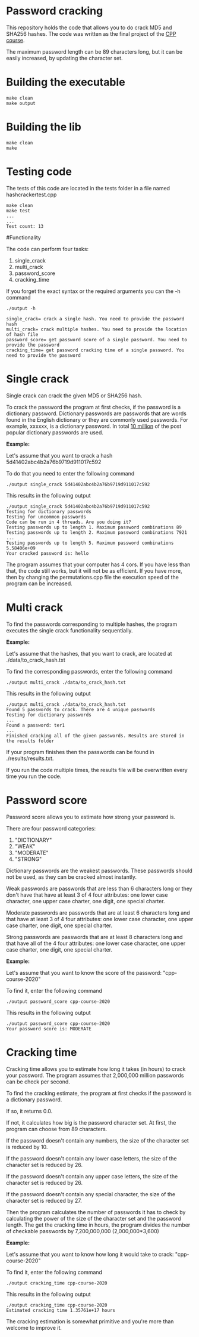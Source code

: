 # Password cracking
This repository holds the code that allows you to do crack MD5 and SHA256 hashes.
The code was written as the final project of the <a href="https://courses.cs.ut.ee/2020/cpp/spring">CPP course</a>.

The maximum password length can be 89 characters long, but it can be easily increased, by updating the character set.


# Building the executable

```
make clean
make output
```

# Building the lib

```
make clean
make
```

# Testing code

The tests of this code are located in the tests folder in a file named hashcrackertest.cpp

```
make clean
make test
...
...
Test count: 13
```

#Functionality

The code can perform four tasks:

1. single_crack
2. multi_crack
3. password_score
4. cracking_time

If you forget the exact syntax or the required arguments you can the -h command

```
./output -h

single_crack= crack a single hash. You need to provide the password hash
multi_crack= crack multiple hashes. You need to provide the location of hash file
password_score= get password score of a single password. You need to provide the password
cracking_time= get password cracking time of a single password. You need to provide the password
```


# Single crack 

Single crack can crack the given MD5 or SHA256 hash. 

To crack the password the program at first checks, if the password is a dictionary password.
Dictionary passwords are passwords that are words found in the English dictionary or they are commonly used passwords. For example, xxxxxx, is a dictionary password.
In total <a href="https://github.com/danielmiessler/SecLists/blob/master/Passwords/Common-Credentials/10-million-password-list-top-1000000.txt">10 million</a> of the post popular dictionary passwords are used.

<b>Example:</b>

Let's assume that you want to crack a hash 5d41402abc4b2a76b9719d911017c592

To do that you need to enter the following command

```
./output single_crack 5d41402abc4b2a76b9719d911017c592
```

This results in the following output
```
./output single_crack 5d41402abc4b2a76b9719d911017c592
Testing for dictionary passwords
Testing for uncommon passwords
Code can be run in 4 threads. Are you doing it?
Testing passwords up to length 1. Maximum password combinations 89
Testing passwords up to length 2. Maximum password combinations 7921
...
Testing passwords up to length 5. Maximum password combinations 5.58406e+09
Your cracked password is: hello
```

The program assumes that your computer has 4 cors. If you have less than that, the code still works, but it will
not be as efficient. If you have more, then by changing the permutations.cpp file the execution speed of the program can
be increased.

# Multi crack 

To find the passwords corresponding to multiple hashes, the program executes the single crack functionality 
sequentially.

<b>Example:</b>

Let's assume that the hashes, that you want to crack, are located at ./data/to_crack_hash.txt

To find the corresponding passwords, enter the following command

```
./output multi_crack ./data/to_crack_hash.txt
```

This results in the following output
```
./output multi_crack ./data/to_crack_hash.txt
Found 5 passwords to crack. There are 4 unique passwords
Testing for dictionary passwords
...
Found a password: ter1
...
Finished cracking all of the given passwords. Results are stored in the results folder
```

If your program finishes then the passwords can be found in ./results/results.txt.

If you run the code multiple times, the results file will be overwritten every time you run the code. 


# Password score 

Password score allows you to estimate how strong your password is.

There are four password categories:

1. "DICTIONARY"
2. "WEAK"
3. "MODERATE"
4. "STRONG"

Dictionary passwords are the weakest passwords. These passwords should not be used, as they can be cracked almost instantly.

Weak passwords are passwords that are less than 6 characters long or they don't have that have at least 3 of 4 four attributes: one lower case character,
one upper case charter, one digit, one special charter.

Moderate passwords are passwords that are at least 6 characters long and that have at least 3 of 4 four attributes: one lower case character,
one upper case charter, one digit, one special charter.

Strong passwords are passwords that are at least 8 characters long and that have all of the 4 four attributes: one lower case character,
one upper case charter, one digit, one special charter.


<b>Example:</b>

Let's assume that you want to know the score of the password: "cpp-course-2020"

To find it, enter the following command

```
./output password_score cpp-course-2020
```

This results in the following output
```
./output password_score cpp-course-2020
Your password score is: MODERATE
```

# Cracking time 

Cracking time allows you to estimate how long it takes (in hours) to crack your password.
The program assumes that 2,000,000 million passwords can be check per second.

To find the cracking estimate, the program at first checks if the password is a dictionary password.

If so, it returns 0.0.

If not, it calculates how big is the password character set. At first, the program can choose from 89 characters.

If the password doesn't contain any numbers, the size of the character set is reduced by 10.

If the password doesn't contain any lower case letters, the size of the character set is reduced by 26.

If the password doesn't contain any upper case letters, the size of the character set is reduced by 26.

If the password doesn't contain any special character, the size of the character set is reduced by 27.

Then the program calculates the number of passwords it has to check by calculating the power of the size of the character set and the password length.
The get the cracking time in hours, the program divides the number of checkable passwords by 7,200,000,000 (2,000,000*3,600)

<b>Example:</b>

Let's assume that you want to know how long it would take to crack: "cpp-course-2020"

To find it, enter the following command

```
./output cracking_time cpp-course-2020
```

This results in the following output
```
./output cracking_time cpp-course-2020
Estimated cracking time 1.35761e+17 hours
```

The cracking estimation is somewhat primitive and you're more than welcome to improve it.
